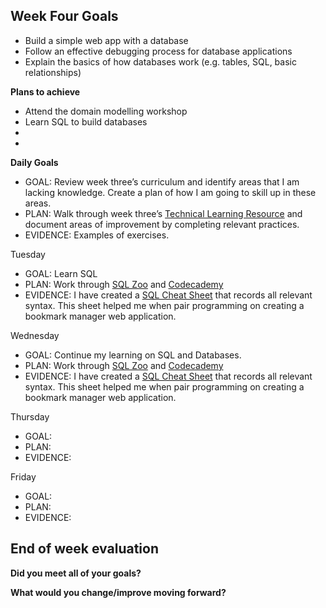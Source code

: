 ## Week Four Goals

- Build a simple web app with a database
- Follow an effective debugging process for database applications
- Explain the basics of how databases work (e.g. tables, SQL, basic relationships)

**Plans to achieve**

- Attend the domain modelling workshop
- Learn SQL to build databases
- 
- 

**Daily Goals**


- GOAL: Review week three’s curriculum and identify areas that I am lacking knowledge. Create a plan of how I am going to skill up in these areas.
- PLAN: Walk through week three’s [Technical Learning Resource](https://airtable.com/shrlqxQm2BeUDvFyp/tblokmw6yNUO75ge6) and document areas of improvement by completing relevant practices.
- EVIDENCE: Examples of exercises. 

Tuesday

- GOAL: Learn SQL
- PLAN: Work through [SQL Zoo](https://sqlzoo.net/) and [Codecademy](https://www.codecademy.com/learn/learn-sql)
- EVIDENCE: I have created a [SQL Cheat Sheet](https://docs.google.com/spreadsheets/d/1C45ZA963HKtWw9t3UZTkjzoqbYf_Axs-O0wPFi36dpM/edit#gid=0) that records all relevant syntax. This sheet helped me when pair programming on creating a bookmark manager web application.

Wednesday

- GOAL: Continue my learning on SQL and Databases.
- PLAN: Work through [SQL Zoo](https://sqlzoo.net/) and [Codecademy](https://www.codecademy.com/learn/learn-sql)
- EVIDENCE: I have created a [SQL Cheat Sheet](https://docs.google.com/spreadsheets/d/1C45ZA963HKtWw9t3UZTkjzoqbYf_Axs-O0wPFi36dpM/edit#gid=0) that records all relevant syntax. This sheet helped me when pair programming on creating a bookmark manager web application.


Thursday

- GOAL: 
- PLAN: 
- EVIDENCE:

Friday

- GOAL: 
- PLAN: 
- EVIDENCE:

## End of week evaluation 

**Did you meet all of your goals?**


**What would you change/improve moving forward?**

